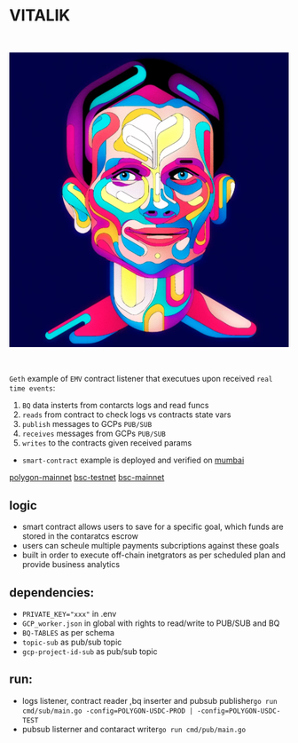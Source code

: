 # VITALIK

<br/>
<p align="center">
<img src="img/vitalik.png">
</a>
</p>
<br/>

`Geth` example of `EMV` contract listener that executues upon received `real time events`:

1. `BQ` data insterts from contarcts logs and read funcs
2. `reads` from contract to check logs vs contracts state vars
3. `publish` messages to GCPs `PUB/SUB`
4. `receives` messages from GCPs `PUB/SUB`
5. `writes` to the contracts given received params

- `smart-contract` example is deployed and verified on [mumbai](https://mumbai.polygonscan.com/address/0x54713127daf2bFD5129C980Ea800E3fCD616B547#code)

[polygon-mainnet](https://polygonscan.com/address/0x6Bd249181BAdf2a389296D68f80A8B1c74fDDAC1#code)
[bsc-testnet](https://testnet.bscscan.com/address/0x54713127daf2bFD5129C980Ea800E3fCD616B547#code)
[bsc-mainnet](https://bscscan.com/address/0x6Bd249181BAdf2a389296D68f80A8B1c74fDDAC1#code)

## logic

- smart contract allows users to save for a specific goal, which funds are stored in the contaratcs escrow
- users can scheule multiple payments subcriptions against these goals
- built in order to execute off-chain inetgrators as per scheduled plan and provide business analytics

## dependencies:

- `PRIVATE_KEY="xxx"` in .env
- `GCP_worker.json` in global with rights to read/write to PUB/SUB and BQ
- `BQ-TABLES` as per schema
- `topic-sub` as pub/sub topic
- `gcp-project-id-sub` as pub/sub topic

## run:

- logs listener, contract reader ,bq inserter and pubsub publisher`go run cmd/sub/main.go -config=POLYGON-USDC-PROD | -config=POLYGON-USDC-TEST`
- pubsub listerner and contaract writer`go run cmd/pub/main.go`
